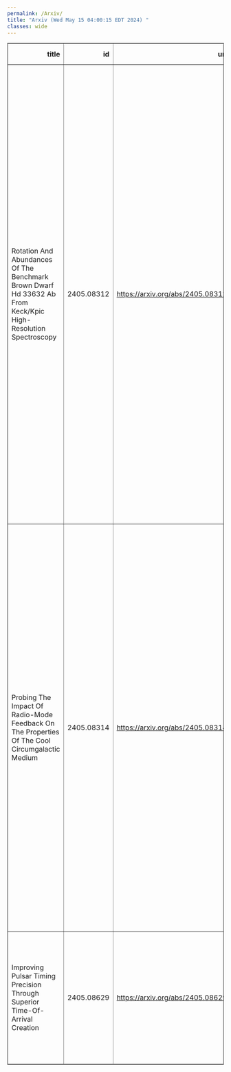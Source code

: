 ```yaml
---
permalink: /Arxiv/
title: "Arxiv (Wed May 15 04:00:15 EDT 2024) "
classes: wide
---
```

<table border="1" class="dataframe">
  <thead>
    <tr style="text-align: right;">
      <th>title</th>
      <th>id</th>
      <th>url</th>
      <th>authors</th>
      <th>Local Authors</th>
    </tr>
  </thead>
  <tbody>
    <tr>
      <td>Rotation And Abundances Of The Benchmark Brown Dwarf Hd 33632 Ab From   Keck/Kpic High-Resolution Spectroscopy</td>
      <td>2405.08312</td>
      <td><a href="https://arxiv.org/abs/2405.08312" target="_blank">https://arxiv.org/abs/2405.08312</a></td>
      <td>Chih-Chun Hsu, Jason J. Wang, Jerry W. Xuan, Jean-Baptiste Ruffio, Daniel Echeverri, Yinzi Xin, Joshua Liberman, Luke Finnerty, Evan Morris, Katelyn Hortsman, Ben Sappey, Gregory W. Doppmann, Dimitri Mawet, Nemanja Jovanovic, Michael P. Fitzgerald, Jacques-Robert Delorme, J. Kent Wallace, Ashley Baker, Randall Bartos, Geoffrey A. Blake, Benjamin Calvin, Sylvain Cetre, Ronald A. López, Jacklyn Pezzato, Tobias Schofield, Andrew Skemer, Ji Wang</td>
      <td>Ji Wang</td>
    </tr>
    <tr>
      <td>Probing The Impact Of Radio-Mode Feedback On The Properties Of The Cool   Circumgalactic Medium</td>
      <td>2405.08314</td>
      <td><a href="https://arxiv.org/abs/2405.08314" target="_blank">https://arxiv.org/abs/2405.08314</a></td>
      <td>Yu-Ling Chang, Ting-Wen Lan, J. Xavier Prochaska, Lucas Napolitano, Abhijeet Anand, J. Aguilar, S. Ahlen, D. Brooks, T. Claybaugh, A. De La Macorra, Arjun Dey, P. Doel, S. Gontcho A Gontcho, J. Guy, S. Juneau, T. Kisner, A. Lambert, M. Landriau, L. Le Guillou, M. Manera, P. Martini, A. Meisner, R. Miquel, J. Moustakas, A. D. Myers, J. Nie, C. Poppett, M. Rezaie, G. Rossi, E. Sanchez, M. Schubnell, H. Seo, D. Sprayberry, G. Tarle, B. A. Weaver, H. Zou</td>
      <td>Paul Martini</td>
    </tr>
    <tr>
      <td>Improving Pulsar Timing Precision Through Superior Time-Of-Arrival   Creation</td>
      <td>2405.08629</td>
      <td><a href="https://arxiv.org/abs/2405.08629" target="_blank">https://arxiv.org/abs/2405.08629</a></td>
      <td>J. Wang, J. P. W. Verbiest, G. M. Shaifullah, I. Cognard, L. Guillemot, G. H. Janssen, M. B. Mickaliger, A. Possenti, G. Theureau</td>
      <td>Ji Wang</td>
    </tr>
  </tbody>
</table>